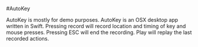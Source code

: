 #AutoKey

AutoKey is mostly for demo purposes.
AutoKey is an OSX desktop app written in Swift.
Pressing record will record location and timing of key and mouse presses. Pressing ESC will end the recording.
Play will replay the last recorded actions.
